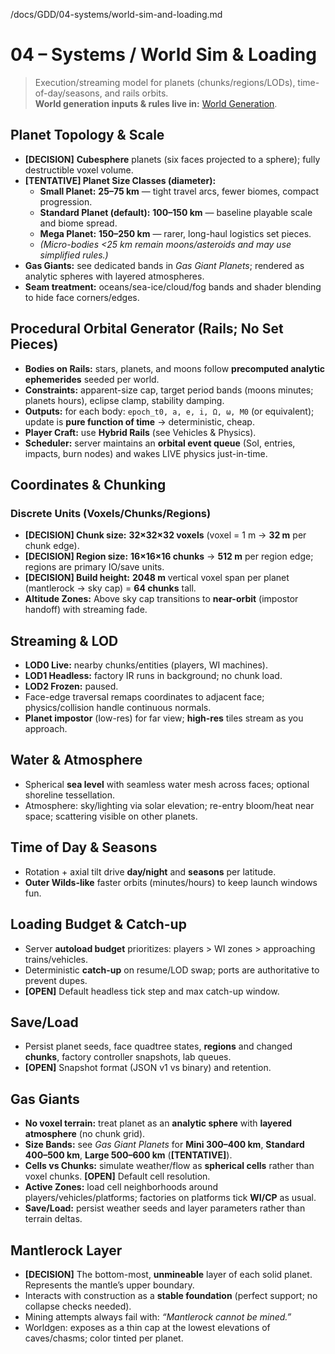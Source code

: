 /docs/GDD/04-systems/world-sim-and-loading.md
# 04 – Systems / World Sim & Loading

> Execution/streaming model for planets (chunks/regions/LODs), time-of-day/seasons, and rails orbits.  
> **World generation inputs & rules live in:** [World Generation](./world-generation.md).

## Planet Topology & Scale
- **[DECISION]** **Cubesphere** planets (six faces projected to a sphere); fully destructible voxel volume.
- **[TENTATIVE] Planet Size Classes (diameter):**
  - **Small Planet:** **25–75 km** — tight travel arcs, fewer biomes, compact progression.
  - **Standard Planet (default):** **100–150 km** — baseline playable scale and biome spread.
  - **Mega Planet:** **150–250 km** — rarer, long-haul logistics set pieces.
  - *(Micro-bodies \<25 km remain moons/asteroids and may use simplified rules.)*
- **Gas Giants:** see dedicated bands in *Gas Giant Planets*; rendered as analytic spheres with layered atmospheres.
- **Seam treatment:** oceans/sea-ice/cloud/fog bands and shader blending to hide face corners/edges.

## Procedural Orbital Generator (Rails; No Set Pieces)
- **Bodies on Rails:** stars, planets, and moons follow **precomputed analytic ephemerides** seeded per world.  
- **Constraints:** apparent-size cap, target period bands (moons minutes; planets hours), eclipse clamp, stability damping.  
- **Outputs:** for each body: `epoch_t0, a, e, i, Ω, ω, M0` (or equivalent); update is **pure function of time** → deterministic, cheap.  
- **Player Craft:** use **Hybrid Rails** (see Vehicles & Physics).  
- **Scheduler:** server maintains an **orbital event queue** (SoI, entries, impacts, burn nodes) and wakes LIVE physics just-in-time.


## Coordinates & Chunking
### Discrete Units (Voxels/Chunks/Regions)
- **[DECISION] Chunk size:** **32×32×32 voxels** (voxel = 1 m → **32 m** per chunk edge).
- **[DECISION] Region size:** **16×16×16 chunks** → **512 m** per region edge; regions are primary IO/save units.
- **[DECISION] Build height:** **2048 m** vertical voxel span per planet (mantlerock → sky cap) = **64 chunks** tall.
- **Altitude Zones:** Above sky cap transitions to **near-orbit** (impostor handoff) with streaming fade.

## Streaming & LOD
- **LOD0 Live:** nearby chunks/entities (players, WI machines).  
- **LOD1 Headless:** factory IR runs in background; no chunk load.  
- **LOD2 Frozen:** paused.  
- Face-edge traversal remaps coordinates to adjacent face; physics/collision handle continuous normals.  
- **Planet impostor** (low-res) for far view; **high-res** tiles stream as you approach.

## Water & Atmosphere
- Spherical **sea level** with seamless water mesh across faces; optional shoreline tessellation.  
- Atmosphere: sky/lighting via solar elevation; re-entry bloom/heat near space; scattering visible on other planets.

## Time of Day & Seasons
- Rotation + axial tilt drive **day/night** and **seasons** per latitude.  
- **Outer Wilds-like** faster orbits (minutes/hours) to keep launch windows fun.

## Loading Budget & Catch-up
- Server **autoload budget** prioritizes: players > WI zones > approaching trains/vehicles.  
- Deterministic **catch-up** on resume/LOD swap; ports are authoritative to prevent dupes.  
- **[OPEN]** Default headless tick step and max catch-up window.

## Save/Load
- Persist planet seeds, face quadtree states, **regions** and changed **chunks**, factory controller snapshots, lab queues.  
- **[OPEN]** Snapshot format (JSON v1 vs binary) and retention.

## Gas Giants
- **No voxel terrain:** treat planet as an **analytic sphere** with **layered atmosphere** (no chunk grid).
- **Size Bands:** see *Gas Giant Planets* for **Mini 300–400 km**, **Standard 400–500 km**, **Large 500–600 km** (**[TENTATIVE]**).
- **Cells vs Chunks:** simulate weather/flow as **spherical cells** rather than voxel chunks. **[OPEN]** Default cell resolution.
- **Active Zones:** load cell neighborhoods around players/vehicles/platforms; factories on platforms tick **WI/CP** as usual.
- **Save/Load:** persist weather seeds and layer parameters rather than terrain deltas.

## Mantlerock Layer
- **[DECISION]** The bottom-most, **unmineable** layer of each solid planet. Represents the mantle’s upper boundary.
- Interacts with construction as a **stable foundation** (perfect support; no collapse checks needed).
- Mining attempts always fail with: *“Mantlerock cannot be mined.”*
- Worldgen: exposes as a thin cap at the lowest elevations of caves/chasms; color tinted per planet.
